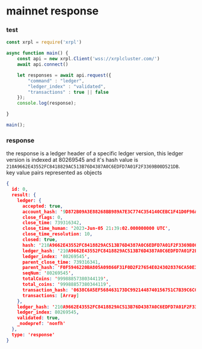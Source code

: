 #  mainnet response

###  test

```javascript
const xrpl = require('xrpl')

async function main() {
    const api = new xrpl.Client('wss://xrplcluster.com/')
    await api.connect()

    let responses = await api.request({
        "command" : "ledger",
        "ledger_index" : "validated",
        "transactions" : true || false
    });
    console.log(response);

}

main();
```

###  response

the response is a ledger header of a specific ledger version, this ledger version is indexed at 80269545 and it's hash value is `210A9662E43552FC8418829AC513B76D4387A0C6EDFD7A01F2F3369B00D521DB`.  
key value pairs represented as objects

```JSON
{
  id: 0,
  result: {
    ledger: {
      accepted: true,
      account_hash: '9D872B09A3E88268BB989A7E3C774C354140CEBC1F41D0F96A334E3D8BCC96CD',
      close_flags: 0,
      close_time: 739316342,
      close_time_human: '2023-Jun-05 21:39:02.000000000 UTC',
      close_time_resolution: 10,
      closed: true,
      hash: '210A9662E43552FC8418829AC513B76D4387A0C6EDFD7A01F2F3369B00D521DB',
      ledger_hash: '210A9662E43552FC8418829AC513B76D4387A0C6EDFD7A01F2F3369B00D521DB',
      ledger_index: '80269545',
      parent_close_time: 739316341,
      parent_hash: 'F0F5946220BA805A09866F31F0D2F27654E0243028376CA50E33CBED0763404E',
      seqNum: '80269545',
      totalCoins: '99988857380344119',
      total_coins: '99988857380344119',
      transaction_hash: '0638C6A5EF568463173DC9921448740156751C7B39C6C0A8E07CCE173502E538',
      transactions: [Array]
    },
    ledger_hash: '210A9662E43552FC8418829AC513B76D4387A0C6EDFD7A01F2F3369B00D521DB',
    ledger_index: 80269545,
    validated: true,
    _nodepref: 'nonfh'
  },
  type: 'response'
}
```
